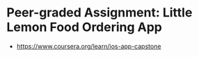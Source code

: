 # Peer-graded Assignment: Little Lemon Food Ordering App

- https://www.coursera.org/learn/ios-app-capstone

